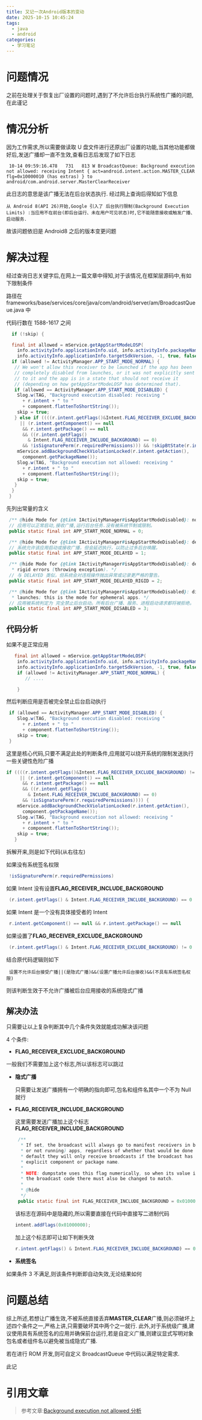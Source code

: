 ```yaml
---
title: 又记一次Android版本的变动
date: 2025-10-15 10:45:24
tags:
  - java
  - android
categories:
  - 学习笔记
---
```


# 问题情况

之前在处理关于恢复出厂设置的问题时,遇到了不允许后台执行系统性广播的问题,在此谨记

# 情况分析

因为工作需求,所以需要做读取 U 盘文件进行还原出厂设置的功能,当其他功能都做好后,发送广播却一直不生效,查看日志后发现了如下日志

```text
 10-14 09:59:16.478   731   813 W BroadcastQueue: Background execution not allowed: receiving Intent { act=android.intent.action.MASTER_CLEAR flg=0x10000010 (has extras) } to android/com.android.server.MasterClearReceiver
```

此日志的意思是该广播无法在后台状态执行.
经过网上查询后得知如下信息

```text
从 Android 8(API 26)开始,Google 引入了 后台执行限制(Background Execution Limits) :当应用不在前台(即后台运行、未在用户可见状态)时,它不能随意接收或触发广播、启动服务.
```

故该问题依旧是 Android8 之后的版本变更问题

# 解决过程

经过查询日志关键字后,在网上一篇文章中得知,对于该情况,在框架层源码中,有如下限制条件

路径在 frameworks/base/services/core/java/com/android/server/am/BroadcastQueue.java 中

代码行数在 1588-1617 之间

```java
  if (!skip) {

  final int allowed = mService.getAppStartModeLOSP(
    info.activityInfo.applicationInfo.uid, info.activityInfo.packageName,
    info.activityInfo.applicationInfo.targetSdkVersion, -1, true, false, false);
  if (allowed != ActivityManager.APP_START_MODE_NORMAL) {
   // We won't allow this receiver to be launched if the app has been
   // completely disabled from launches, or it was not explicitly sent
   // to it and the app is in a state that should not receive it
   // (depending on how getAppStartModeLOSP has determined that).
   if (allowed == ActivityManager.APP_START_MODE_DISABLED) {
    Slog.w(TAG, "Background execution disabled: receiving "
      + r.intent + " to "
      + component.flattenToShortString());
    skip = true;
   } else if ((((r.intent.getFlags()&Intent.FLAG_RECEIVER_EXCLUDE_BACKGROUND) != 0)
     || (r.intent.getComponent() == null
      && r.intent.getPackage() == null
      && ((r.intent.getFlags()
        & Intent.FLAG_RECEIVER_INCLUDE_BACKGROUND) == 0)
      && !isSignaturePerm(r.requiredPermissions))) && !skipBtState(r.intent.getAction())) {// xiaming add
    mService.addBackgroundCheckViolationLocked(r.intent.getAction(),
      component.getPackageName());
    Slog.w(TAG, "Background execution not allowed: receiving "
      + r.intent + " to "
      + component.flattenToShortString());
    skip = true;
   }
  }
 }
```

先列出常量的含义

```java
 /** @hide Mode for {@link IActivityManager#isAppStartModeDisabled}: normal free-to-run operation. */
 // 应用可以正常启动,接收广播,运行后台任务.没有被系统节制或限制。
 public static final int APP_START_MODE_NORMAL = 0;

 /** @hide Mode for {@link IActivityManager#isAppStartModeDisabled}: delay running until later. */
 // 系统允许该应用启动或接收广播，但会延迟执行，以防止过多后台唤醒。
 public static final int APP_START_MODE_DELAYED = 1;

 /** @hide Mode for {@link IActivityManager#isAppStartModeDisabled}: delay running until later, with
  * rigid errors (throwing exception). */
 // 与 DELAYED 类似，但系统会对违规操作抛出异常或记录更严格的警告。
 public static final int APP_START_MODE_DELAYED_RIGID = 2;

 /** @hide Mode for {@link IActivityManager#isAppStartModeDisabled}: disable/cancel pending
  * launches; this is the mode for ephemeral apps. */
 // 应用被系统判定为 完全禁止后台启动。所有后台广播、服务、进程启动请求都将被拒绝。
 public static final int APP_START_MODE_DISABLED = 3;
```

## 代码分析

如果不是正常应用

```java
   final int allowed = mService.getAppStartModeLOSP(
    info.activityInfo.applicationInfo.uid, info.activityInfo.packageName,
    info.activityInfo.applicationInfo.targetSdkVersion, -1, true, false, false);
    if (allowed != ActivityManager.APP_START_MODE_NORMAL) {
       // ....

    }
```

然后判断应用是否被完全禁止后台启动执行

```java
 if (allowed == ActivityManager.APP_START_MODE_DISABLED) {
    Slog.w(TAG, "Background execution disabled: receiving "
      + r.intent + " to "
      + component.flattenToShortString());
    skip = true;
 }
```

这里是核心代码,只要不满足此处的判断条件,应用就可以绕开系统的限制发送执行一些关键性危险广播

```java
if ((((r.intent.getFlags()&Intent.FLAG_RECEIVER_EXCLUDE_BACKGROUND) != 0)
     || (r.intent.getComponent() == null
      && r.intent.getPackage() == null
      && ((r.intent.getFlags()
        & Intent.FLAG_RECEIVER_INCLUDE_BACKGROUND) == 0)
      && !isSignaturePerm(r.requiredPermissions)))) {
    mService.addBackgroundCheckViolationLocked(r.intent.getAction(),
      component.getPackageName());
    Slog.w(TAG, "Background execution not allowed: receiving "
      + r.intent + " to "
      + component.flattenToShortString());
    skip = true;
   }
```

拆解开来,则是如下代码(从右往左)

如果没有系统签名权限

```java
 !isSignaturePerm(r.requiredPermissions)
```

如果 Intent 没有设置**FLAG_RECEIVER_INCLUDE_BACKGROUND**

```java
 (r.intent.getFlags() & Intent.FLAG_RECEIVER_INCLUDE_BACKGROUND) == 0
```

如果 Intent 是一个没有具体接受者的 Intent

```java
 r.intent.getComponent() == null && r.intent.getPackage() == null
```

如果设置了**FLAG_RECEIVER_EXCLUDE_BACKGROUND**

```java
 (r.intent.getFlags() & Intent.FLAG_RECEIVER_EXCLUDE_BACKGROUND) != 0
```

结合原代码逻辑则如下

```text
 设置不允许后台接受广播||(是隐式广播)&&(设置广播允许后台接收)&&(不具有系统签名权限)
```

则该判断生效于不允许广播被后台应用接收的系统隐式广播

## 解决办法

只需要让以上复杂判断其中几个条件失效就能成功解决该问题

4 个条件:

- **FLAG_RECEIVER_EXCLUDE_BACKGROUND**

一般我们不需要加上这个标志,所以该标志可以跳过

- **隐式广播**

  只需要让发送广播拥有一个明确的指向即可,包名和组件名其中一个不为 Null 就行

- **FLAG_RECEIVER_INCLUDE_BACKGROUND**

  这里需要发送广播加上这个标志**FLAG_RECEIVER_INCLUDE_BACKGROUND**

  ```java
   /**
    * If set, the broadcast will always go to manifest receivers in background (cached
    * or not running) apps, regardless of whether that would be done by default.  By
    * default they will only receive broadcasts if the broadcast has specified an
    * explicit component or package name.
    *
    * NOTE: dumpstate uses this flag numerically, so when its value is changed
    * the broadcast code there must also be changed to match.
    *
    * @hide
    */
   public static final int FLAG_RECEIVER_INCLUDE_BACKGROUND = 0x01000000;
  ```

  该标志在源码中是隐藏的,所以需要直接在代码中直接写二进制代码

  ```java
  intent.addFlags(0x01000000);
  ```

  加上这个标志即可让如下判断失效

  ```java
  r.intent.getFlags() & Intent.FLAG_RECEIVER_INCLUDE_BACKGROUND) == 0
  ```

- **系统签名**

如果条件 3 不满足,则该条件判断即自动失效,无论结果如何

# 问题总结

综上所述,若想让广播生效,不被系统直接丢弃**MASTER_CLEAR**广播,则必须破坏上述四个条件之一,严格上讲,只需要破坏其中两个之一就行.
此外,对于系统级广播,建议使用具有系统签名的应用并确保前台运行,若是自定义广播,则建议显式写明对象包名或者组件名以避免被当成隐式广播.

若在进行 ROM 开发,则可自定义 BroadcastQueue 中代码以满足特定需求.

此记

# 引用文章

> 参考文章:[Background execution not allowed 分析](https://blog.csdn.net/sdsxtianshi/article/details/83625636)
